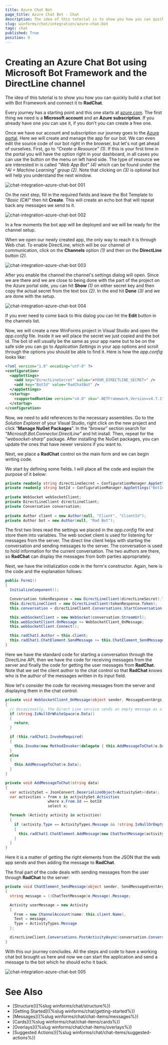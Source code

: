 ```yaml
---
title: Azure Chat Bot
page_title: Azure Chat Bot - Chat
description: The idea of this tutorial is to show you how you can quickly build a chat bot with Bot Framework and connect it to RadChat.
slug: winforms/chat/integration/azure-chat-bot
tags: chat
published: True
position: 0 
---
```


# Creating an Azure Chat Bot using Microsoft Bot Framework and the DirectLine channel

The idea of this tutorial is to show you how you can quickly build a chat bot with Bot Framework and connect it to **RadChat**.

Every journey has a starting point and this one starts at [azure.com](https://azure.microsoft.com/en-us/). The first thing we need is a **Microsoft account** and an **Azure subscription**. If you already have one you can use it, if you don't you can create a free one.

Once we have our account and subscription our journey goes to the [Azure portal](https://portal.azure.com/). Here we will create and manage the app for our bot. We can even edit the source code of our bot right in the browser, but let's not get ahead of ourselves. First, go to *“Create a Resource” (1)*. If this is your first time in the portal you will have the option right in your dashboard, in all cases you can use the button on the menu on left hand side. The type of resource we are interested in is called *“Web App Bot” (4)* which can be found under the “*AI + Machine Learning” group (2)*. Note that clicking on *(3)* is optional but will help you understand the next window.

![chat-integration-azure-chat-bot 001](images/chat-integration-azure-chat-bot001.png)

On the next step, fill in the required fields and leave the Bot Template to “*Basic (C#)*” then hit **Create**. This will create an echo bot that will repeat back any messages we send to it.

![chat-integration-azure-chat-bot 002](images/chat-integration-azure-chat-bot002.png)

In a few moments the bot app will be deployed and we will be ready for the channel setup.

When we open our newly created app, the only way to reach it is through Web chat. To enable DirectLine, which will be our channel of communication, click on the **Channels** option *(1)* and then on the **DirectLine** button *(2)*.

![chat-integration-azure-chat-bot 003](images/chat-integration-azure-chat-bot003.png)

After you enable the channel the channel's settings dialog will open. Since we are there and we are close to being done with the part of the project on the Azure portal side, you can hit **Show** *(1)* on either secret key and then copy the actual secret from the text box *(2)*. In the end hit **Done** *(3)* and we are done with the setup.

![chat-integration-azure-chat-bot 004](images/chat-integration-azure-chat-bot004.png)

If you ever need to come back to this dialog you can hit the **Edit** button in the channels list.

Now, we will create a new WinForms project in Visual Studio and open the *app.config* file. Inside it we will place the secret we just copied and the bot id. The bot id will usually be the same as your app name but to be on the safe side you can go to *Application Settings* in your app options and scroll through the options you should be able to find it. Here is how the *app.config* looks like:

````xml
<?xml version="1.0" encoding="utf-8" ?>
<configuration>
  <appSettings>
    <add key="DirectLineSecret" value="<YOUR_DIRECTLINE_SECRET>" />
    <add key="BotId" value="RadChatBot" />
  </appSettings>
  <startup>
    <supportedRuntime version="v4.0" sku=".NETFramework,Version=v4.7.1" />
  </startup>
</configuration>
````

Now, we need to add references to the necessary assemblies. Go to the *Solution Explorer* of your Visual Studio, right click on the new project and click “**Manage NuGet Packages**”. In the “*browse*” section search for “*Microsoft.Bot.Connector.DirectLine*” and hit install. Then, repeat for the “*websocket-sharp*” package. After installing the NuGet packages, you can update the ones that have newer versions if you want to.

Next, we place a **RadChat** control on the main form and we can begin writing code.

We start by defining some fields. I will place all the code and explain the purpose of it below:

````C#
private readonly string directLineSecret = ConfigurationManager.AppSettings["DirectLineSecret"];
private readonly string botId = ConfigurationManager.AppSettings["BotId"];
 
private WebSocket webSocketClient;
private DirectLineClient directLineClient;
private Conversation conversation;
 
private Author client = new Author(null, "Client", "ClientId");
private Author bot = new Author(null, "Rad Bot");
````

The first two lines read the settings we placed in the *app.config* file and store them into variables. The web socket client is used for listening for messages from the server. The direct line client helps with starting the conversation and sending messages to the server. The conversation is used to hold information for the current conversation. The two authors are there, so **RadChat** can display the messages from both parties appropriately.

Next, we have the initialization code in the form's constructor. Again, here is the code and the explanation follows:

````C#
public Form1()
{
  InitializeComponent();

  Conversation tokenResponse = new DirectLineClient(directLineSecret).Tokens.GenerateTokenForNewConversation();
  this.directLineClient = new DirectLineClient(tokenResponse.Token);
  this.conversation = directLineClient.Conversations.StartConversation();

  this.webSocketClient = new WebSocket(conversation.StreamUrl);
  this.webSocketClient.OnMessage += WebSocketClient_OnMessage;
  this.webSocketClient.Connect();

  this.radChat1.Author = this.client;
  this.radChat1.ChatElement.SendMessage += this.ChatElement_SendMessage;
}
````

Here we have the standard code for starting a conversation through the DirectLine API, then we have the code for receiving messages from the server and finally the code for getting the user messages from **RadChat**. Note that we set the client author to the chat control so that **RadChat** knows who is the author of the messages written in its input field.

Now let's consider the code for receiving messages from the server and displaying them in the chat control:

````C#
private void WebSocketClient_OnMessage(object sender, MessageEventArgs e)
{
  // Occasionally, the Direct Line service sends an empty message as a liveness ping. Ignore these messages.
  if (string.IsNullOrWhiteSpace(e.Data))
  {
    return;
  }

  if (this.radChat1.InvokeRequired)
  {
    this.Invoke(new MethodInvoker(delegate { this.AddMessageToChat(e.Data); }));
  }
  else
  {
    this.AddMessageToChat(e.Data);
  }
}

private void AddMessageToChat(string data)
{
  var activitySet = JsonConvert.DeserializeObject<ActivitySet>(data);
  var activities = from x in activitySet.Activities
                   where x.From.Id == botId
                   select x;

  foreach (Activity activity in activities)
  {
    if (activity.Type == ActivityTypes.Message && !string.IsNullOrEmpty(activity.Text))
    {
      this.radChat1.ChatElement.AddMessage(new ChatTextMessage(activity.Text, this.bot, DateTime.Now));
    }
  }
}
````

Here it is a matter of getting the right elements from the JSON that the web app sends and then adding the message to **RadChat**.

The final part of the code deals with sending messages from the user through **RadChat** to the server:

````C#
private void ChatElement_SendMessage(object sender, SendMessageEventArgs e)
{
  string message = ((ChatTextMessage)e.Message).Message;

  Activity userMessage = new Activity
  {
    From = new ChannelAccount(name: this.client.Name),
    Text = message,
    Type = ActivityTypes.Message
  };

  directLineClient.Conversations.PostActivityAsync(conversation.ConversationId, userMessage);
}
````

With this our journey concludes. All the steps and code to have a working chat bot brought us here and now we can start the application and send a message to the bot which he should echo it back.

![chat-integration-azure-chat-bot 005](images/chat-integration-azure-chat-bot005.png)

# See Also

* [Structure]({%slug winforms/chat/structure%})
* [Getting Started]({%slug winforms/chat/getting-started%})
* [Messages]({%slug winforms/chat/chat-items/messages%})
* [Cards]({%slug winforms/chat/chat-items/cards%})
* [Overlays]({%slug winforms/chat/chat-items/overlays%})
* [Suggested Actions]({%slug winforms/chat/chat-items/suggested-actions%})
 
        
